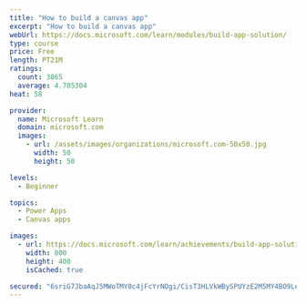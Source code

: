 ```yaml
---
title: "How to build a canvas app"
excerpt: "How to build a canvas app"
webUrl: https://docs.microsoft.com/learn/modules/build-app-solution/
type: course
price: Free
length: PT21M
ratings:
  count: 3865
  average: 4.705304
heat: 58

provider:
  name: Microsoft Learn
  domain: microsoft.com
  images:
    - url: /assets/images/organizations/microsoft.com-50x50.jpg
      width: 50
      height: 50

levels:
  - Beginner

topics:
  - Power Apps
  - Canvas apps

images:
  - url: https://docs.microsoft.com/learn/achievements/build-app-solution-social.png
    width: 800
    height: 400
    isCached: true

secured: "6sriG7JbaAqJ5MWoTMY0c4jFcYrNOgi/CisT3HLVkWBySPUYzE2M5MY4BO9LeR7iOeqNpXchmtbDVIvSmHC94DcF3nNxEDZN1p5G2Pp3rYVjjHH7tRZSQTB4Azspp4d/Dp1557JS0hDc6scfAa05F5zKDKtZEbwwOyvcGSBuGIqntzZq9wFzWxT7hO6CQwDEW2CQ8u3bCNcI/CseZjWlGTxkgWrM9VUQ/Ap195C85MZi102uXuD0upf1Re+57lzXAjuqO5G3j525By0dlxxvmzKyEFuVrv++sr7sn3usuNrbzEJz2fDJASrs9bNzublBb6BUSsIN0E+3mChlcLAk3ldDw9dfJBcIHbY72bMh425Ldw622nNulvfZbOit/Jv2XjfMp0fCwVtrdimS7l4HlNSVdCEV2S4nRkZMuB/TQC8=;FzktYxFtWfK1lu3xtIkj2g=="
---
```


